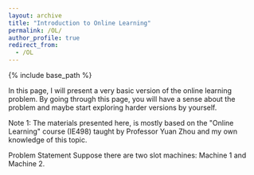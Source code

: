```yaml
---
layout: archive
title: "Introduction to Online Learning"
permalink: /OL/
author_profile: true
redirect_from:
  - /OL
---
```


{% include base_path %}

In this page, I will present a very basic version of the online learning problem. By going through this page, 
you will  have a sense about the problem and maybe start exploring harder versions by yourself.

Note 1: The materials presented here, is mostly based on the "Online Learning" course (IE498) taught by  Professor Yuan Zhou and
my own knowledge of this topic. 

Problem Statement
Suppose there are two slot machines: Machine 1 and Machine 2.
